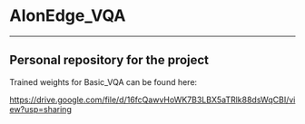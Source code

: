 # AIonEdge_VQA
---
Personal repository for the project
---

Trained weights for Basic_VQA can be found here:

https://drive.google.com/file/d/16fcQawvHoWK7B3LBX5aTRlk88dsWqCBI/view?usp=sharing
